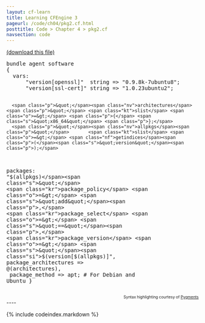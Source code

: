 ```yaml
---
layout: cf-learn
title: Learning CFEngine 3
pageurl: /code/ch04/pkg2.cf.html
posttitle: Code > Chapter 4 > pkg2.cf
navsection: code
---
```


[(download this file)](https://raw.github.com/zzamboni/cf-learn.info/master/src/ch04/pkg2.cf)

<div class="highlight"><pre><span class="k">bundle</span> <span class="k">agent</span> <span class="nf">software</span>
<span class="p">{</span>
  <span class="kd">vars</span><span class="p">:</span>
      <span class="p">&quot;</span><span class="nv">version[openssl]</span><span class="p">&quot;</span>  <span class="kt">string</span> <span class="o">=&gt;</span> <span class="s">&quot;0.9.8k-7ubuntu8&quot;</span><span class="p">;</span>
      <span class="p">&quot;</span><span class="nv">version[ssl-cert]</span><span class="p">&quot;</span> <span class="kt">string</span> <span class="o">=&gt;</span> <span class="s">&quot;1.0.23ubuntu2&quot;</span><span class="p">;</span>

      <span class="p">&quot;</span><span class="nv">architectures</span><span class="p">&quot;</span> <span class="kt">slist</span> <span class="o">=&gt;</span> <span class="p">{</span> <span class="s">&quot;x86_64&quot;</span> <span class="p">};</span>
      <span class="p">&quot;</span><span class="nv">allpkgs</span><span class="p">&quot;</span>       <span class="kt">slist</span> <span class="o">=&gt;</span> <span class="nf">getindices</span><span class="p">(</span><span class="s">&quot;version&quot;</span><span class="p">);</span>

  <span class="kd">packages</span><span class="p">:</span>
      <span class="s">&quot;</span><span class="si">$(allpkgs)</span><span class="s">&quot;</span> 
        <span class="kr">package_policy</span> <span class="o">=&gt;</span> <span class="s">&quot;add&quot;</span><span class="p">,</span>
        <span class="kr">package_select</span> <span class="o">=&gt;</span> <span class="s">&quot;==&quot;</span><span class="p">,</span>
        <span class="kr">package_version</span> <span class="o">=&gt;</span> <span class="s">&quot;</span><span class="si">$(version[$(allpkgs)]&quot;,</span>
<span class="si">        package_architectures =&gt; @</span><span class="err">(</span><span class="si">architectures)</span><span class="s">,</span>
<span class="s">        package_method =&gt; apt;   # For Debian and Ubuntu</span>
<span class="s">}</span>
</pre></div>

<div align="right"><font size="-2">Syntax highlighting courtesy of <a href="http://blog.zzamboni.org/cfengine3-lexer-for-pygments">Pygments</a></font></div>
----

{% include codeindex.markdown %}
